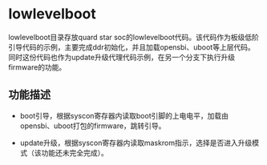 # lowlevelboot

lowlevelboot目录存放quard star soc的lowlevelboot代码。该代码作为板级低阶引导代码的示例，主要完成ddr初始化，并且加载opensbi、uboot等上层代码。同时这份代码也作为update升级代理代码示例，在另一个分支下执行升级firmware的功能。

## 功能描述

- boot引导，根据syscon寄存器内读取boot引脚的上电电平，加载由opensbi、uboot打包的firmware，跳转引导。

- update升级，根据syscon寄存器内读取maskrom指示，选择是否进入升级模式（该功能还未完全完成）。
